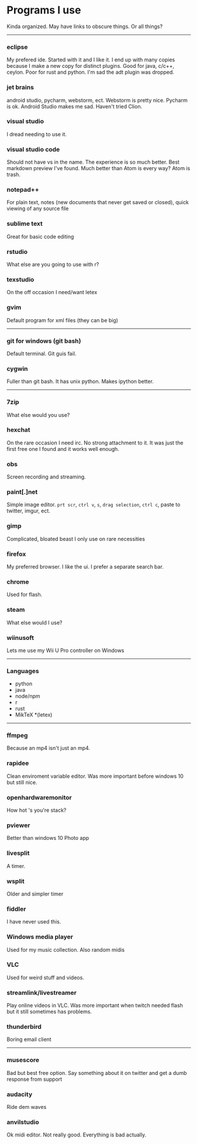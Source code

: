# Programs I use
Kinda organized. May have links to obscure things. Or all things?

---

### eclipse
My prefered ide. Started with it and I like it. I end up with many copies because I make a new copy for distinct plugins. Good for java, c/c++, ceylon. Poor for rust and python. I'm sad the adt plugin was dropped.

### jet brains 
android studio, pycharm, webstorm, ect. Webstorm is pretty nice. Pycharm is ok. Android Studio makes me sad. Haven't tried Clion. 

### visual studio
I dread needing to use it.

### visual studio code
Should not have vs in the name. The experience is so much better. Best markdown preview I've found. Much better than Atom is every way? Atom is trash.

### notepad++
For plain text, notes (new documents that never get saved or closed), quick viewing of any source file

### sublime text
Great for basic code editing

### rstudio
What else are you going to use with r?

### texstudio
On the off occasion I need/want letex

### gvim
Default program for xml files (they can be big)

---

### git for windows (git bash)
Default terminal. Git guis fail.

### cygwin
Fuller than git bash. It has unix python. Makes ipython better.

---

### 7zip
What else would you use?

### hexchat
On the rare occasion I need irc. No strong attachment to it. It was just the first free one I found and it works well enough.

### obs
Screen recording and streaming.

### paint[.]net
Simple image editor. `prt scr`, `ctrl v`, `s`, `drag selection`, `ctrl c`, paste to twitter, imgur, ect.

### gimp
Complicated, bloated beast I only use on rare necessities 


### firefox
My preferred browser. I like the ui. I prefer a separate search bar.

### chrome
Used for flash.

### steam
What else would I use?

### wiinusoft
Lets me use my Wii U Pro controller on Windows

--- 

### Languages 

* python
* java
* node/npm
* r
* rust
* MikTeX *(letex)

--- 

### ffmpeg
Because an mp4 isn't just an mp4.

### rapidee
Clean enviroment variable editor. Was more important before windows 10 but still nice.

### openhardwaremonitor
How hot 's you're stack?

### pviewer
Better than windows 10 Photo app

### livesplit
A timer.

### wsplit
Older and simpler timer

### fiddler
I have never used this.

### Windows media player
Used for my music collection. Also random midis

### VLC
Used for weird stuff and videos.

### streamlink/livestreamer
Play online videos in VLC. Was more important when twitch needed flash but it still sometimes has problems.

### thunderbird
Boring email client

---

### musescore
Bad but best free option. Say something about it on twitter and get a dumb response from support

### audacity
Ride dem waves

### anvilstudio
Ok midi editor. Not really good. Everything is bad actually. 
